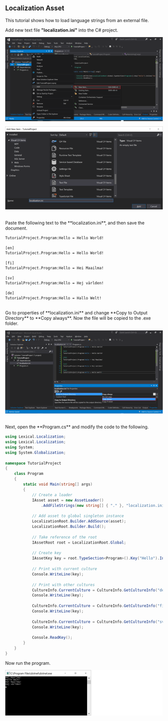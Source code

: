 ## Localization Asset
This tutorial shows how to load language strings from an external file.
<br/>

Add new text file **"localization.ini"** into the C# project.

![Add new](img6.png)

![new .ini](img10.png)

<br/>
Paste the following text to the **localization.ini**, and then save the document.

```
TutorialProject.Program:Hello = Hello World!

[en]
TutorialProject.Program:Hello = Hello World!

[fi]
TutorialProject.Program:Hello = Hei Maailma!

[sv]
TutorialProject.Program:Hello = Hej världen!

[de]
TutorialProject.Program:Hello = Hallo Welt!
```

<br/>
Go to properties of **localization.ini** and change **Copy to Output Directory** to **Copy always**. Now the file will be copied to the .exe folder.

![Copy always](img11.png)

<br/>
Next, open the **Program.cs** and modify the code to the following.

```C#
using Lexical.Localization;
using Lexical.Localization;
using System;
using System.Globalization;

namespace TutorialProject
{
    class Program
    {
        static void Main(string[] args)
        {
            // Create a loader
            IAsset asset = new AssetLoader()
                .AddFileStrings(new string[] { "." }, "localization.ini");

            // Add asset to global singleton instance
            LocalizationRoot.Builder.AddSource(asset);
            LocalizationRoot.Builder.Build();

            // Take reference of the root
            IAssetRoot root = LocalizationRoot.Global;

            // Create key
            IAssetKey key = root.TypeSection<Program>().Key("Hello").Inline("Hello World!");

            // Print with current culture
            Console.WriteLine(key);

            // Print with other cultures
            CultureInfo.CurrentCulture = CultureInfo.GetCultureInfo("de");
            Console.WriteLine(key);

            CultureInfo.CurrentCulture = CultureInfo.GetCultureInfo("fi");
            Console.WriteLine(key);

            CultureInfo.CurrentCulture = CultureInfo.GetCultureInfo("sv");
            Console.WriteLine(key);

            Console.ReadKey();
        }
    }
}
```

Now run the program.

![Hallo Welt](img12.png)
